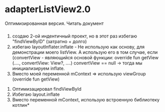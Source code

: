 # adapterListView2.0
Оптимизированная версия. Читать документ
###
1) создаю 2-ой индентичный проект, но в этот раз избегаю "findViewByID" (затратно + долго)
2) избегаю layoutInflater.inflate - Не использую как основу, для демонстрации моего listView. А использую его в том случае,
если (convertView - являющийся основой функции: override fun getView (...., convertView: View?, ....)
convertView == null -> тогда мы инициализируем inflate.
3) Вместо моей переменной mContext => использую viewGroup (override fun getView)

1. Оптимизацировал findViewById
2. Избегаю layout.inflate
3. Вместо переменной mContext, использую встроенную библиотеку котлин*
